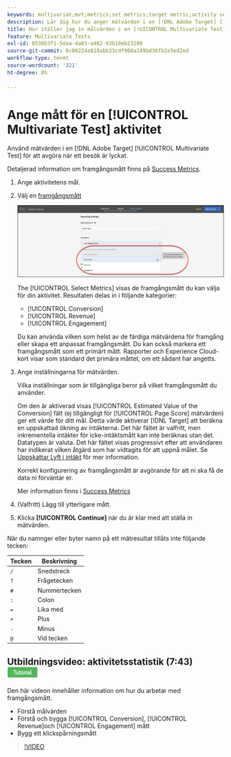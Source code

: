```yaml
---
keywords: multivariat;mvt;metrics;set metrics;target metric;activity settings;success metric;conversion;revenue;engagement
description: Lär dig hur du anger mätvärden i en [!DNL Adobe Target] [!UICONTROL Multivariate Test] aktivitet för att avgöra när ett besök är lyckat, t.ex. [!UICONTROL Conversion], [!UICONTROL Revenue]och [!UICONTROL Engagement].
title: Hur ställer jag in målvärden i en [!UICONTROL Multivariate Test] Aktivitet?
feature: Multivariate Tests
exl-id: 8530b3f1-5daa-4a03-a482-93b10eb23208
source-git-commit: 6c00224e814abb33cdf968a249bd36fb2e5ed2ed
workflow-type: tm+mt
source-wordcount: '321'
ht-degree: 0%

---
```


# Ange mått för en [!UICONTROL Multivariate Test] aktivitet

Använd mätvärden i en [!DNL Adobe Target] [!UICONTROL Multivariate Test] för att avgöra när ett besök är lyckat.

Detaljerad information om framgångsmått finns på [Success Metrics](/help/main/c-activities/r-success-metrics/success-metrics.md#reference_D011575C85DA48E989A244593D9B9924).

1. Ange aktivitetens mål.
1. Välj en [framgångsmått](/help/main/c-activities/r-success-metrics/success-metrics.md#reference_D011575C85DA48E989A244593D9B9924)

   ![Ange måttlista](/help/main/c-activities/c-multivariate-testing/t-create-multivariate-test/assets/mvt_metrics-list.png)

   The [!UICONTROL Select Metrics] visas de framgångsmått du kan välja för din aktivitet. Resultaten delas in i följande kategorier:

   * [!UICONTROL Conversion]
   * [!UICONTROL Revenue]
   * [!UICONTROL Engagement]

   Du kan använda vilken som helst av de färdiga mätvärdena för framgång eller skapa ett anpassat framgångsmått. Du kan också markera ett framgångsmått som ett primärt mått. Rapporter och Experience Cloud-kort visar som standard det primära måttet, om ett sådant har angetts.

1. Ange inställningarna för mätvärden.

   Vilka inställningar som är tillgängliga beror på vilket framgångsmått du använder.

   Om den är aktiverad visas [!UICONTROL Estimated Value of the Conversion] fält (ej tillgängligt för [!UICONTROL Page Score] mätvärden) ger ett värde för ditt mål. Detta värde aktiverar [!DNL Target] att beräkna en uppskattad ökning av intäkterna. Det här fältet är valfritt, men inkrementella intäkter för icke-intäktsmått kan inte beräknas utan det. Datatypen är valuta. Det här fältet visas progressivt efter att användaren har indikerat vilken åtgärd som har vidtagits för att uppnå målet. Se [Uppskattar Lyft i intäkt](/help/main/administrating-target/r-target-account-preferences/estimating-lift-in-revenue.md) för mer information.

   Korrekt konfigurering av framgångsmått är avgörande för att ni ska få de data ni förväntar er.

   Mer information finns i [Success Metrics](/help/main/c-activities/r-success-metrics/success-metrics.md#reference_D011575C85DA48E989A244593D9B9924)

1. (Valfritt) Lägg till ytterligare mått.
1. Klicka **[!UICONTROL Continue]** när du är klar med att ställa in mätvärden.

När du namnger eller byter namn på ett mätresultat tillåts inte följande tecken:

| Tecken | Beskrivning |
|--- |--- |
| `/` | Snedstreck |
| `?` | Frågetecken |
| `#` | Nummertecken |
| `:` | Colon |
| `=` | Lika med |
| `+` | Plus |
| `-` | Minus |
| `@` | Vid tecken |

## Utbildningsvideo: aktivitetsstatistik (7:43) ![Självstudiemärke](/help/main/assets/tutorial.png)

Den här videon innehåller information om hur du arbetar med framgångsmått.

* Förstå målvärden
* Förstå och bygga [!UICONTROL Conversion], [!UICONTROL Revenue]och [!UICONTROL Engagement] mått
* Bygg ett klickspårningsmått

>[!VIDEO](https://video.tv.adobe.com/v/17380)

